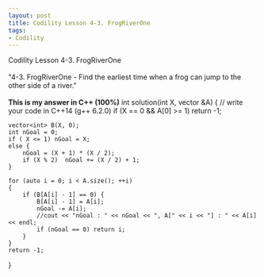 ```yaml
---
layout: post
title: Codility Lesson 4-3. FrogRiverOne
tags:
- Codility
---
```

 Codility Lesson 4-3. FrogRiverOne 
<br/><br/>
"4-3. FrogRiverOne - Find the earliest time when a frog can jump to the other side of a river."
<br/><br/> 
**This is my answer in C++ (100%)**
int solution(int X, vector<int> &A) {
    // write your code in C++14 (g++ 6.2.0)
    if (X == 0 && A[0] >= 1)    return -1;
    
    vector<int> B(X, 0);
    int nGoal = 0;
    if ( X <= 1) nGoal = X;
    else {
        nGoal = (X + 1) * (X / 2);
        if (X % 2)  nGoal += (X / 2) + 1;
    }
                
    for (auto i = 0; i < A.size(); ++i)
    {
        if (B[A[i] - 1] == 0) {
            B[A[i] - 1] = A[i];
            nGoal -= A[i];
            //cout << "nGoal : " << nGoal << ", A[" << i << "] : " << A[i] << endl;
            if (nGoal == 0) return i;
        }        
    }
    return -1;
}